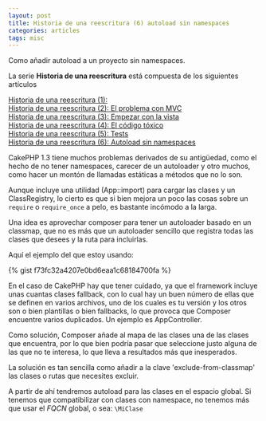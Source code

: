 ```yaml
---
layout: post
title: Historia de una reescritura (6) autoload sin namespaces
categories: articles
tags: misc
---
```


Como añadir autoload a un proyecto sin namespaces.

La serie **Historia de una reescritura** está compuesta de los siguientes artículos

[Historia de una reescritura (1):](/historia-de-una-reescritura-1)  
[Historia de una reescritura (2): El problema con MVC](/historia-de-una-reescritura-2-el-problema-con-mvc)  
[Historia de una reescritura (3): Empezar con la vista](/historia-de-una-reescritura-3-empezar-con-la-vista)  
[Historia de una reescritura (4): El código tóxico](/historia-de-una-reescritura-4-codigo-toxico)  
[Historia de una reescritura (5): Tests](/historia-de-una-reescritura-5-tests)  
[Historia de una reescritura (6): Autoload sin namespaces](/historia-de-una-reescritura-6-autoload-sin-namespaces)

CakePHP 1.3 tiene muchos problemas derivados de su antigüedad, como el hecho de no tener namespaces, carecer de un autoloader y otro muchos, como hacer un montón de llamadas estáticas a métodos que no lo son.

Aunque incluye una utilidad (App::import) para cargar las clases y un ClassRegistry, lo cierto es que si bien mejora un poco las cosas sobre un `require` o `require_once` a pelo, es bastante incómodo a la larga.

Una idea es aprovechar composer para tener un autoloader basado en un classmap, que no es más que un autoloader sencillo que registra todas las clases que desees y la ruta para incluirlas.

Aquí el ejemplo del que estoy usando:

{% gist f73fc32a4207e0bd6eaa1c68184700fa %}

En el caso de CakePHP hay que tener cuidado, ya que el framework incluye unas cuantas clases fallback, con lo cual hay un buen número de ellas que se definen en varios archivos, uno de los cuales es tu versión y los otros son o bien plantillas o bien fallbacks, lo que provoca que Composer encuentre varios duplicados. Un ejemplo es AppController.

Como solución, Composer añade al mapa de las clases una de las clases que encuentra, por lo que bien podría pasar que seleccione justo alguna de las que no te interesa, lo que lleva a resultados más que inesperados.

La solución es tan sencilla como añadir a la clave 'exclude-from-classmap' las clases o rutas que necesites excluir.

A partir de ahí tendremos autoload para las clases en el espacio global. Si tenemos que compatibilizar con clases con namespace, no tenemos más que usar el _FQCN_ global, o sea: `\MiClase`

 
